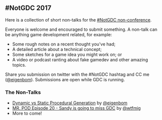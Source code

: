 ## #NotGDC 2017

Here is a collection of short non-talks for the [#NotGDC non-conference](https://twitter.com/eigenbom/status/835673367424315393). 

Everyone is welcome and encouraged to submit something. A non-talk can be anything game development related, for example:

- Some rough notes on a recent thought you've had;
- A detailed article about a technical concept;
- Some sketches for a game idea you might work on; or
- A video or podcast ranting about fake gamedev and other amazing topics.

Share you submission on twitter with the #NotGDC hashtag and CC me ([@eigenbom](https://twitter.com/eigenbom)). Submissions are open while GDC is running.

### The Non-Talks

- [Dynamic vs Static Procedural Generation](https://medium.com/@eigenbom/dynamic-vs-static-procedural-generation-ed3e7a7a68a3#.gcktnmuqm) by [@eigenbom](https://twitter.com/eigenbom)
- [MR. POD Episode 20 - Sandy is going to miss GDC](https://www.youtube.com/watch?v=nraubEEqAyc) by [@wtfmig](https://twitter.com/wtfmig)
- More to come!
 
